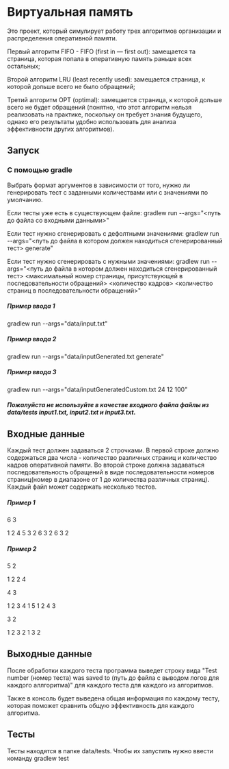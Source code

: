 # Виртуальная память

Это проект, который симулирует работу трех алгоритмов организации и распределения оперативной памяти.

Первый алгоритм FIFO - FIFO (first in — first out): замещается та страница, которая попала в оперативную память раньше всех остальных;

Второй алгоритм LRU (least recently used): замещается страница, к которой дольше всего не было обращений;

Третий алгоритм OPT (optimal): замещается страница, к которой дольше всего не будет обращений (понятно, что этот алгоритм нельзя реализовать на практике, поскольку он требует знания будущего, однако его результаты удобно использовать для анализа эффективности других алгоритмов).

## Запуск

### С помощью gradle
Выбрать формат аргументов в зависимости от того, нужно ли генерировать тест с заданными количествами или с значениями по умолчанию.

Если тесты уже есть в существующем файле: 
gradlew run --args="<путь до файла со входными данными>"

Если тест нужно сгенерировать с дефолтными значениями: 
gradlew run --args="<путь до файла в котором должен находиться сгенерированный тест> generate"

Если тест нужно сгенерировать с нужными значениями: 
gradlew run --args="<путь до файла в котором должен находиться сгенерированный тест> <максимальный номер страницы, присутствующей в последовательности обращений> <количество кадров> <количество страниц в последовательности обращений>"

##### Пример ввода 1
gradlew run --args="data/input.txt"

##### Пример ввода 2
gradlew run --args="data/inputGenerated.txt generate"

##### Пример ввода 3
gradlew run --args="data/inputGeneratedCustom.txt 24 12 100"

##### Пожалуйста не используйте в качестве входного файла файлы из data/tests input1.txt, input2.txt и input3.txt.

## Входные данные

Каждый тест должен задаваться 2 строчками. В первой строке должно содержаться два числа - количество различных страниц и количество кадров оперативной памяти. 
Во второй строке должна задаваться последовательность обращений в виде последовательности номеров страниц(номер в диапазоне от 1 до количества различных страниц). Каждый файл может содержать несколько тестов.

##### Пример 1

6 3

1 2 4 5 3 2 6 3 2 6 3 2

##### Пример 2

5 2

1 2 2 4

4 3

1 2 3 4 1 5 1 2 4 3

3 2

1 2 3 2 1 3 2

## Выходные данные
После обработки каждого теста программа выведет строку вида "Test number (номер теста) was saved to (путь до файла с выводом логов для каждого аллгоритма)" для каждого теста для каждого из алгоритмов.

Также в консоль будет выведена общая информация по каждому тесту, которая поможет сравнить общую эффективность для каждого алгоритма.

## Тесты
Тесты находятся в папке data/tests. Чтобы их запустить нужно ввести команду gradlew test
